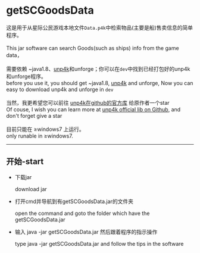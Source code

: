 # getSCGoodsData
  这是用于从星际公民游戏本地文件`Data.p4k`中检索物品(主要是船)售卖信息的简单程序。</br></br>  This jar software can search Goods(such as ships) info from the game data，</br></br>需要依赖 ~java1.8、[unp4k](https://github.com/dolkensp/unp4k)和unforge；你可以在`dev`中找到已经打包好的unp4k和unforge程序。</br>before you use it, you should get ~java1.8,  [unp4k](https://github.com/dolkensp/unp4k) and unforge, Now you can easy to download unp4k and unforge in `dev`</br></br>  当然，我更希望您可以前往 [unp4k在github的官方库](https://github.com/dolkensp/unp4k) 给原作者一个star</br>  Of couse, I wish you can learn more at [unp4k official lib on Github](https://github.com/dolkensp/unp4k), and don't forget give a star</br></br>  目前只能在 ≥windows7 上运行。</br>only runable in ≥windows7.

---
  
## 开始-start

  <ul>
    <li>  
      <p>下载jar</p>
      <p>download jar</p>
    <li>  
      <p>打开cmd并导航到有getSCGoodsData.jar的文件夹</p>
      <p>open the command and goto the folder which have the getSCGoodsData.jar</p>
    <li>  
      <p>输入 java -jar getSCGoodsData.jar 然后跟着程序的指示操作</p>
      <p>type java -jar getSCGoodsData.jar and follow the tips in the software</p>
